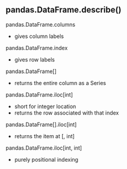 



pandas.DataFrame.describe()
- 

pandas.DataFrame.columns
- gives column labels

pandas.DataFrame.index 
- gives row labels


pandas.DataFrame[<column-label>] 
- returns the entire column as a Series

pandas.DataFrame.iloc[int]
- short for integer location
- returns the row associated with that index

pandas.DataFrame[<column-label>].iloc[int]
- returns the item at [<column-label>, int]

pandas.DataFrame.iloc[int, int]
- purely positional indexing
